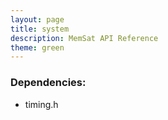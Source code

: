 ```yaml
---
layout: page
title: system
description: MemSat API Reference
theme: green
---
```



### Dependencies:

* timing.h
  